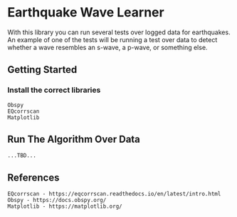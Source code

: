 # Earthquake Wave Learner

With this library you can run several tests over logged data for earthquakes. An example of one of the tests will be running a test over data to detect whether a wave resembles an s-wave, a p-wave, or something else.

## Getting Started

### Install the correct libraries
	
	Obspy
	EQcorrscan
	Matplotlib

## Run The Algorithm Over Data
	...TBD...

## References
	EQcorrscan - https://eqcorrscan.readthedocs.io/en/latest/intro.html
	Obspy - https://docs.obspy.org/
	Matplotlib - https://matplotlib.org/
